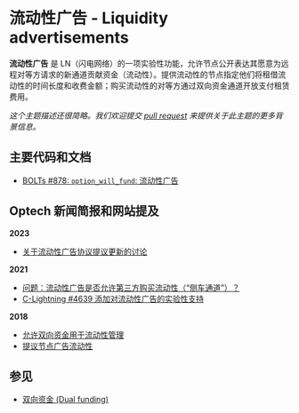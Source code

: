 # 流动性广告  - Liquidity advertisements

**流动性广告** 是 LN（闪电网络）的一项实验性功能，允许节点公开表达其愿意为远程对等方请求的新通道贡献资金（流动性）。提供流动性的节点指定他们将租借流动性的时间长度和收费金额；购买流动性的对等方通过双向资金通道开放支付租赁费用。

_这个主题描述还很简略。我们欢迎提交_ [_pull request_](https://github.com/bitcoinops/bitcoinops.github.io/edit/master/\_topics/en/liquidity-advertisements.md) _来提供关于此主题的更多背景信息。_

## 主要代码和文档

* [BOLTs #878: `option_will_fund`: 流动性广告](https://github.com/lightningnetwork/lightning-rfc/pull/878)

## Optech 新闻简报和网站提及

**2023**

* [关于流动性广告协议提议更新的讨论](https://bitcoinops.org/en/newsletters/2023/11/29/#update-to-the-liquidity-ads-specification)

**2021**

* [问题：流动性广告是否允许第三方购买流动性（“侧车通道”）？](https://bitcoinops.org/en/newsletters/2021/08/25/#will-ln-liquidity-advertisements-and-dual-funding-allow-for-third-party-purchased-liquidity-sidecar-channels)
* [C-Lightning #4639 添加对流动性广告的实验性支持](https://bitcoinops.org/en/newsletters/2021/07/28/#c-lightning-4639)

**2018**

* [允许双向资金用于流动性管理](https://bitcoinops.org/en/newsletters/2018/11/20/#dual-funded-channels)
* [提议节点广告流动性](https://bitcoinops.org/en/newsletters/2018/11/13/#advertising-node-liquidity)

## 参见

* [双向资金 (Dual funding)](https://bitcoinops.org/en/topics/dual-funding/)
